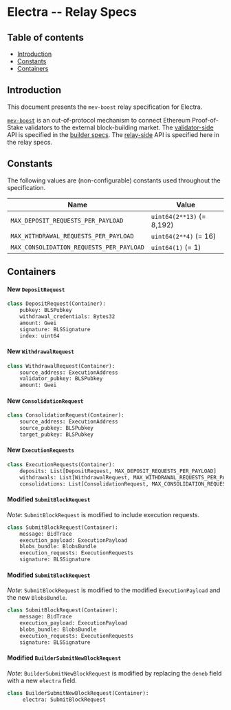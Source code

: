# Electra -- Relay Specs

## Table of contents

<!-- TOC -->
<!-- START doctoc generated TOC please keep comment here to allow auto update -->
<!-- DON'T EDIT THIS SECTION, INSTEAD RE-RUN doctoc TO UPDATE -->

- [Introduction](#introduction)
- [Constants](#constants)
- [Containers](#containers)

<!-- END doctoc generated TOC please keep comment here to allow auto update -->
<!-- /TOC -->

## Introduction

This document presents the `mev-boost` relay specification for Electra.

[`mev-boost`](https://boost.flashbots.net/) is an out-of-protocol mechanism to
connect Ethereum Proof-of-Stake validators to the external block-building
market. The [validator-side](https://github.com/flashbots/mev-boost) API is
specified in the [builder specs](https://github.com/ethereum/builder-specs). The
[relay-side](https://github.com/flashbots/mev-boost-relay) API is specified here
in the relay specs.

## Constants

The following values are (non-configurable) constants used throughout the
specification.

| Name | Value |
| - | - |
| `MAX_DEPOSIT_REQUESTS_PER_PAYLOAD` | `uint64(2**13)` (= 8,192) | Maximum number of execution layer deposit requests in each payload |
| `MAX_WITHDRAWAL_REQUESTS_PER_PAYLOAD` | `uint64(2**4)` (= 16)| Maximum number of execution layer withdrawal requests in each payload |
| `MAX_CONSOLIDATION_REQUESTS_PER_PAYLOAD` | `uint64(1)` (= 1) | Maximum number of execution layer consolidation requests in each payload |

## Containers

#### New `DepositRequest`

```python
class DepositRequest(Container):
    pubkey: BLSPubkey
    withdrawal_credentials: Bytes32
    amount: Gwei
    signature: BLSSignature
    index: uint64
```

#### New `WithdrawalRequest`

```python
class WithdrawalRequest(Container):
    source_address: ExecutionAddress
    validator_pubkey: BLSPubkey
    amount: Gwei
```

#### New `ConsolidationRequest`

```python
class ConsolidationRequest(Container):
    source_address: ExecutionAddress
    source_pubkey: BLSPubkey
    target_pubkey: BLSPubkey
```

#### New `ExecutionRequests`

```python
class ExecutionRequests(Container):
    deposits: List[DepositRequest, MAX_DEPOSIT_REQUESTS_PER_PAYLOAD]
    withdrawals: List[WithdrawalRequest, MAX_WITHDRAWAL_REQUESTS_PER_PAYLOAD]
    consolidations: List[ConsolidationRequest, MAX_CONSOLIDATION_REQUESTS_PER_PAYLOAD]
```

#### Modified `SubmitBlockRequest`

*Note*: `SubmitBlockRequest` is modified to include execution requests.

```python
class SubmitBlockRequest(Container):
    message: BidTrace
    execution_payload: ExecutionPayload
    blobs_bundle: BlobsBundle
    execution_requests: ExecutionRequests
    signature: BLSSignature
```

#### Modified `SubmitBlockRequest`

*Note*: `SubmitBlockRequest` is modified to the modified `ExecutionPayload` and
the new `BlobsBundle`.

```python
class SubmitBlockRequest(Container):
    message: BidTrace
    execution_payload: ExecutionPayload
    blobs_bundle: BlobsBundle
    execution_requests: ExecutionRequests
    signature: BLSSignature
```

#### Modified `BuilderSubmitNewBlockRequest`

*Note*: `BuilderSubmitNewBlockRequest` is modified by replacing the `deneb`
field with a new `electra` field.

```python
class BuilderSubmitNewBlockRequest(Container):
     electra: SubmitBlockRequest
```